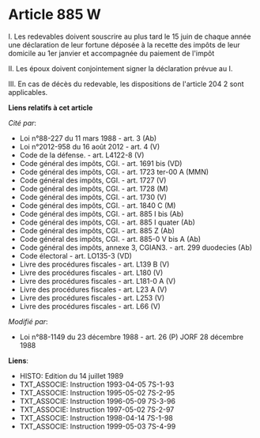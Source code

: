 # Article 885 W

I. Les redevables doivent souscrire au plus tard le 15 juin de chaque année une déclaration de leur fortune déposée à la
recette des impôts de leur domicile au 1er janvier et accompagnée du paiement de l'impôt

II. Les époux doivent conjointement signer la déclaration prévue au I.

III. En cas de décès du redevable, les dispositions de l'article 204 2 sont applicables.

**Liens relatifs à cet article**

_Cité par_:

  - Loi n°88-227 du 11 mars 1988 - art. 3 (Ab)
  - Loi n°2012-958 du 16 août 2012 - art. 4 (V)
  - Code de la défense. - art. L4122-8 (V)
  - Code général des impôts, CGI. - art. 1691 bis (VD)
  - Code général des impôts, CGI. - art. 1723 ter-00 A (MMN)
  - Code général des impôts, CGI. - art. 1727 (V)
  - Code général des impôts, CGI. - art. 1728 (M)
  - Code général des impôts, CGI. - art. 1730 (V)
  - Code général des impôts, CGI. - art. 1840 C (M)
  - Code général des impôts, CGI. - art. 885 I bis (Ab)
  - Code général des impôts, CGI. - art. 885 I quater (Ab)
  - Code général des impôts, CGI. - art. 885 Z (Ab)
  - Code général des impôts, CGI. - art. 885-0 V bis A (Ab)
  - Code général des impôts, annexe 3, CGIAN3. - art. 299 duodecies (Ab)
  - Code électoral - art. LO135-3 (VD)
  - Livre des procédures fiscales - art. L139 B (V)
  - Livre des procédures fiscales - art. L180 (V)
  - Livre des procédures fiscales - art. L181-0 A (V)
  - Livre des procédures fiscales - art. L23 A (V)
  - Livre des procédures fiscales - art. L253 (V)
  - Livre des procédures fiscales - art. L66 (V)

_Modifié par_:

  - Loi n°88-1149 du 23 décembre 1988 - art. 26 (P) JORF 28 décembre 1988

**Liens**:

  - HISTO: Edition du 14 juillet 1989
  - TXT_ASSOCIE: Instruction 1993-04-05 7S-1-93
  - TXT_ASSOCIE: Instruction 1995-05-02 7S-2-95
  - TXT_ASSOCIE: Instruction 1996-05-09 7S-3-96
  - TXT_ASSOCIE: Instruction 1997-05-02 7S-2-97
  - TXT_ASSOCIE: Instruction 1998-04-14 7S-1-98
  - TXT_ASSOCIE: Instruction 1999-05-03 7S-4-99
